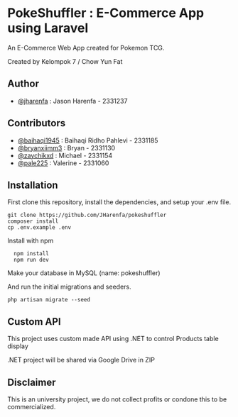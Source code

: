 
# PokeShuffler : E-Commerce App using Laravel

An E-Commerce Web App created for Pokemon TCG. 

Created by Kelompok 7 / Chow Yun Fat


## Author

- [@jharenfa](https://github.com/JHarenfa) : Jason Harenfa - 2331237

## Contributors
- [@baihaqi1945](https://github.com/baihaqi1945) : Baihaqi Ridho Pahlevi - 2331185
- [@bryanxiimm3](https://github.com/bryanxiimm3) : Bryan - 2331130
- [@zaychikxd](https://github.com/zaychikxd) : Michael - 2331154
- [@pale225](https://github.com/pale225) : Valerine - 2331060
## Installation

First clone this repository, install the dependencies, and setup your .env file.

```
git clone https://github.com/JHarenfa/pokeshuffler
composer install
cp .env.example .env
```

Install with npm

```
  npm install
  npm run dev
```

Make your database in MySQL (name: pokeshuffler)
    
And run the initial migrations and seeders.

```
php artisan migrate --seed
```




## Custom API

This project uses custom made API using .NET to control Products table display


.NET project will be shared via Google Drive in ZIP
## Disclaimer

This is an university project, we do not collect profits or condone this to be commercialized.
